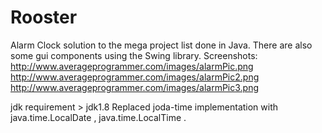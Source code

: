 Rooster
=======

Alarm Clock solution to the mega project list done in Java. There are also some gui components using the Swing library.
Screenshots: 
http://www.averageprogrammer.com/images/alarmPic.png
http://www.averageprogrammer.com/images/alarmPic2.png
http://www.averageprogrammer.com/images/alarmPic3.png

jdk requirement > jdk1.8
Replaced joda-time implementation with java.time.LocalDate , java.time.LocalTime . 